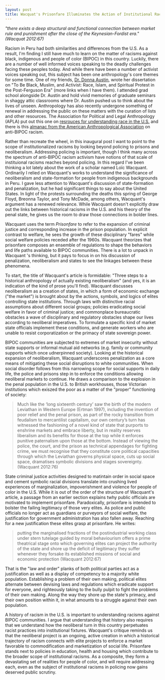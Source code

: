```yaml
---
layout: post
title: Wacquat's Prisonfare Illuminates the Action of Institutional Racism
---
```


*"there exists a deep structural and functional connection between market rule and punishment after the close of the Keynesian-Fordist era." (Wacquat 2012:67)*

Racism in Peru had both similarities and differences from the U.S.  As a result, I'm finding I still have much to learn on the matter of racisms against black, indigenous and people of color (BIPOC) in this country.  Luckily, there are a number of well informed voices speaking to the deadly challenges facing these peoples today.  And while there have been a number of activist voices speaking out, this subject has been one anthropology's core themes for some time.  One of my friends, [Dr. Donna Austin](https://anthropology.rutgers.edu/academics/graduate/graduate-students/cultural-anthropology/493-donna-auston), wrote her dissertation on "To Be Black, Muslim, and Activist: Race, Islam, and Spiritual Protest in the Post-Ferguson Era" (more links when I have them).  I attended grad school alongside Dr. Austin and hold vivid memories of graduate seminars in shaggy attic classrooms where Dr. Austin pushed us to think about the lives of unseen.  Anthropology has also recently undergone something of renewal in addressing the public on these matters with the curation of lists and other resources. The Association for Political and Legal Anthropology (APLA) put out this one on [resrouces for understanding race in the U.S.](https://politicalandlegalanthro.org/2020/06/11/statement-and-resources/) and there is this [almanac from the American Anthropological Association](https://www.americananthro.org/ParticipateAndAdvocate/Landing.aspx?ItemNumber=25744) on anti-BIPOC racism.

Rather than recreate the wheel, in this inaugural post I want to point to the scope of institutionalized racisms by looking beyond policing to prisons and neoliberalism.  Addressing policing is important, though I think many across the spectrum of anti-BIPOC racism activism have notions of that scale of instituional racisms reaches beyond policing.  In this regard I've been thinking a lot lately about the work of a scholar named Loïc Wacquant.  Ordinarily I relied on Wacquant's works to understand the significance of neoliberalism and state-formation for people from indigenous backgrounds in Peru.  I gave less attention to Wacquant's discussion of state-formation and penalization, but he had significant things to say about the United States. In light of the protests surrounding the deaths this spring of George Floyd, Breonna Taylor, and Tony McDade, among others, Wacquant's argument has a renewed relevance.  While Wacquant doesn't explicitly draw out the links between historical racisms in the U.S. and his theory of the penal state, he gives us the room to draw those connections in bolder lines.  

Wacquant uses the term *Prisonfare* to refer to the expansion of criminal justice and corresponding increase in the prison population.  In explicit contrast to welfare, he sees the growth of these disciplinary "fares" while social welfare policies receded after the 1960s.  Wacquant theorizes that prisonfare composes an ensemble of regulations to shape the behaviors and life paths available to BIPOC communities.  There is a lot to unpack in Wacquant 's thinking, but it pays to focus in on his discussion of penalization, neoliberalism and states to see the linkages between these phenomena.

To start, the title of Wacquant's article is formidable: "Three steps to a historical anthropology of actually existing neoliberalism" (and yes, it is an indication of the kind of prose you'll find).  Wacquant discusses neoliberalism as a creation of states, in which a form of economic exchange ("the market") is brought about by the actions, symbols, and logics of elites controlling state institutions.  Through laws with distinctive racial assumptions about different social groups; policies eradicating social welfare in favor of criminal justice; and commonplace bureaucratic obstacles a wave of disciplinary and regulatory obstacles shape our lives according to neoliberal imperatives.  To formulate a specific kind of market state officials implement these conditions, and generate workers who are unable to resist corporatization or the primacy of state sovereign power.

BIPOC communities are subjected to extremes of market insecurity without state supports or informal mutual aid networks (e.g. family or community supports which once udnerpinned society).  Looking at the historical expansion of neoliberalism, Wacquant underscores penalization as a core means of mitigating these social disruptions to white communities.  When social disorder follows from this narrowing scope for social supports in daily life, the police and prisons step in to enforce the conditions allowing neoliberal markets to continue. He draws a comparison to the explosion in the penal population in the U.S. to British workhouses, those Victorian institutions which exiszed the poor as a matter of the "proper" functioning of society:

> Much like the ‘long sixteenth century’ saw the birth of the modern Leviathan in Western Europe (Ertman 1997), including the invention of poor relief and the penal prison, as part of the rocky transition from feudalism to mercantilist capitalism, our own century’s turn has witnessed the fashioning of a novel kind of state that purports to enshrine markets and embrace liberty, but in reality reserves liberalism and its benefits for those at the top while it enforces punitive paternalism upon those at the bottom. Instead of viewing the police, the court, and the prison as technical appendages for fighting crime, we must recognise that they constitute core political capacities through which the Leviathan governs physical space, cuts up social space, dramatises symbolic divisions and stages sovereignty. (Wacquant 2012:76)

State criminal justice activities designed to matintain order in social space and cement symbolic racial divisions translate into crushing lived experiences of marginalization, impoverishment and violence for people of color in the U.S.  While it is out of the order of the structure of Wacquant's article, a passage from an earlier section explains twhy public officials are motivated to implement prisonfare.  Paradoxically, prisonfare is intended to bolster the failing legitimacy of those very elites.  As police and public officials no longer act as guardians or purveyors of social welfare, the justification for government administration has also fallen away.  Reaching for a new justification these elites grasp at prisonfare.  He writes:

>putting the marginalised fractions of the postindustrial working class under stern tutelage guided by moral behaviourism offers a prime theatrical stage onto which governing elites can project the authority of the state and shore up the deficit of legitimacy they suffer whenever they forsake its established missions of social and economic protection (Wacquant 2012:67)

That is the "law and order" planks of both political parties act as a justification as well as a display of competency to a majority white population.  Establishing a problem of their own making, political elites alternate between devising laws and regulations which eradicate support for everyone, and righteously taking to the bully pulpit to fight the problems of their own making.  Along the way they shore up the state's primacy, and their own position within it, in what amounts to a struggle against their own population.

A history of racism in the U.S. is important to understanding racisms against BIPOC communities.  I argue that understanding that history also requires that we understand how the neoliberal turn in this country perpetuates racist practices into institutional fixtures.  Wacquant's critique reminds us that the neoliberal project is an ongoing, active creation in which a historical trajectory of racism connects with elite projects to enforce a market favorable to commodification and marketization of social life.  Prisonfare stands next to policies in education, health and housing which contribute to the broader scope of institutional racisms.  As a composite, they form a devastating set of realities for people of color, and will require addressing each, even as the subject of institutional racisms in policing now gains deserved public scrutiny.


